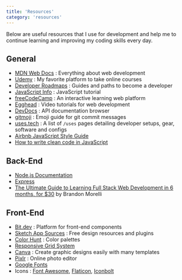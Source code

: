 ```yaml
---
title: 'Resources'
category: 'resources'
---
```


Below are useful resources that I use for development and help me to continue learning and improving my coding skills every day.

## General

- <a href='https://developer.mozilla.org/' target='__blank'>MDN Web Docs</a> : Everything about web development
- <a href='https://www.udemy.com/' target='__blank'>Udemy</a> : My favorite platform to take online courses
- <a href='https://roadmap.sh/' target='__blank'>Developer Roadmaps</a> : Guides and paths to become a developer
- <a href='https://javascript.info/' target='__blank'>JavaScript Info</a> : JavaScript tutorial
- <a href='https://www.freecodecamp.org/' target='__blank'>freeCodeCamp</a> : An interactive learning web platform
- <a href='https://egghead.io/' target='__blank'>Egghead</a> : Video tutorials for web development
- <a href='https://devdocs.io/' target='__blank'>DevDocs</a> : API documentation browser
- <a href='https://gitmoji.carloscuesta.me/' target='__blank'>gitmoji</a> : Emoji guide for git commit messages
- <a href='https://uses.tech/' target='__blank'>uses.tech</a> : A list of `/uses` pages detailing developer setups, gear, software and configs
- <a href='https://github.com/airbnb/javascript' target='__blank'>Airbnb JavaScript Style Guide</a>
- <a href='https://github.com/ryanmcdermott/clean-code-javascript' target='__blank'>How to write clean code in JavaScript</a>

## Back-End

- <a href='https://nodejs.org/api/' target='__blank'>Node.js Documentation</a>
- <a href='https://expressjs.com/' target='__blank'>Express</a>
- <a href='https://codeburst.io/the-ultimate-guide-to-learning-full-stack-web-development-in-6-months-for-30-72b3854a7458' target='__blank'>The Ultimate Guide to Learning Full Stack Web Development in 6 months, for $30</a> by Brandon Morelli

## Front-End

- <a href='https://bit.dev/' target='__blank'>Bit.dev</a> : Platform for front-end components
- <a href='https://www.sketchappsources.com/' target='__blank'>Sketch App Sources</a> : Free design resources and plugins
- <a href='https://colorhunt.co/' target='__blank'>Color Hunt</a> : Color palettes
- <a href='http://www.responsivegridsystem.com/' target='__blank'>Responsive Grid System</a>
- <a href='https://www.canva.com/' target='__blank'>Canva</a> : Create graphic designs easily with many templates
- <a href='https://pixlr.com/' target='__blank'>Pixlr</a> : Online photo editor
- <a href='https://fonts.google.com/' target='__blank'>Google Fonts</a>
- Icons : <a href='https://fontawesome.com/' target='__blank'>Font Awesome</a>, <a href='https://www.flaticon.com/' target='__blank'>Flaticon</a>, <a href='https://www.iconbolt.com/' target='__blank'>Iconbolt</a>